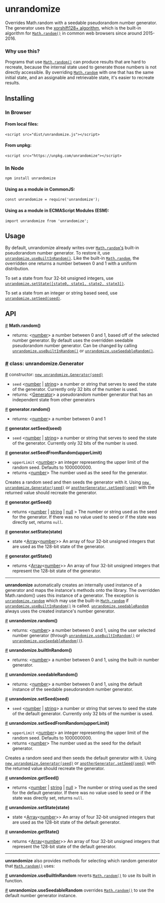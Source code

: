 # unrandomize
Overrides Math.random with a seedable pseudorandom number generator. The generator uses the [xorshift128+ algorithm][xorshift], which is the built-in algorithm for [`Math.random()`][Math-random] in common web browsers since around 2015-2016. 

### Why use this?
Programs that use [`Math.random()`][Math-random] can produce results that are hard to recreate, because the internal state used to generate those numbers is not directly accessible. By overriding [`Math.random`][Math-random] with one that has the same initial state, and an assignable and retrievable state, it's easier to recreate results.

## Installing
### In Browser
#### From local files:
```
<script src="dist/unrandomize.js"></script>
```
#### From unpkg:
```
<script src="https://unpkg.com/unrandomize"></script>
```
### In Node
```
npm install unrandomize
```
#### Using as a module in CommonJS:
```
const unrandomize = require('unrandomize');
```
#### Using as a module in ECMAScript Modules (ESM):
```
import unrandomize from 'unrandomize';
```

## Usage
By default, unrandomize already writes over [`Math.random`'s](#api-math-random) built-in pseudorandom number generator. To restore it, use [`unrandomize.useBuiltInRandom()`](#api-use-built-in-random). Like the built-in [`Math.random`][Math-random], the overridden one returns a number between 0 and 1 with a uniform distribution.

To set a state from four 32-bit unsigned integers, use [`unrandomize.setState([state0, state1, state2, state3])`](#api-unrandomize-set-state).

To set a state from an integer or string based seed, use [`unrandomize.setSeed(seed)`](#api-unrandomize-set-seed).

## API
<a name="api-math-random" href="#api-math-random">#</a> **Math.random()**
  * returns: &lt;[number][]&gt; a number between 0 and 1, based off of the selected number generator. By default uses the overridden seedable pseudorandom number generator. Can be changed by calling [`unrandomize.useBuiltInRandom()`](#api-use-built-in-random) or [`unrandomize.useSeedableRandom()`](#api-use-seedable-random).

### <a name="api-class-generator" href="#api-class-generator">#</a> class: unrandomize.Generator
<a name="api-class-generator-constructor" href="#api-class-generator-constructor">#</a> constructor: [`new unrandomize.Generator(seed)`](#api-class-generator)
  * `seed` &lt;[number][] | [string][]&gt; a number or string that serves to seed the state of the generator. Currently only 32 bits of the number is used.
  * returns: &lt;[Generator](#api-class-generator)&gt; a pseudorandom number generator that has an independent state from other generators

<a name="api-generator-random" href="#api-generator-random">#</a> **generator.random()**
  * returns: &lt;[number][]&gt; a number between 0 and 1

<a name="api-generator-set-seed" href="#api-generator-set-seed">#</a> **generator.setSeed(seed)**
  * `seed` &lt;[number][] | [string][]&gt; a number or string that serves to seed the state of the generator. Currently only 32 bits of the number is used.

<a name="api-generator-set-seed-from-random" href="#api-generator-set-seed-from-random">#</a> **generator.setSeedFromRandom(upperLimit)**
  * `upperLimit` &lt;[number][]&gt; an integer representing the upper limit of the random seed. Defaults to 1000000000.
  * returns &lt;[number][]&gt; The number used as the seed for the generator.

Creates a random seed and then seeds the generator with it. Using [`new unrandomize.Generator(seed)`](#api-class-generator) or [`anotherGenerator.setSeed(seed)`](#api-generator-set-seed) with the returned value should recreate the generator.

<a name="api-generator-get-seed" href="#api-generator-get-seed">#</a> **generator.getSeed()**
  * returns  &lt;[number][] | [string][] | [null][] &gt; The number or string used as the seed for the generator. If there was no value used to seed or if the state was directly set, returns `null`.

<a name="api-generator-set-state" href="#api-generator-set-state">#</a> **generator.setState(state)**
  * state &lt;[Array][]&lt;[number][]&gt;&gt; An array of four 32-bit unsigned integers that are used as the 128-bit state of the generator.

<a name="api-generator-get-state" href="#api-generator-get-state">#</a> **generator.getState()**
  * returns &lt;[Array][]&lt;[number][]&gt;&gt; An array of four 32-bit unsigned integers that represent the 128-bit state of the generator.
  
_____

**unrandomize** automatically creates an internally used instance of a generator and maps the instance's methods onto the library. The overridden Math.random() uses this instance of a generator. The exception is [`unrandomize.random`](#api-unrandomize-random) which may use the built-in [`Math.random`][Math-random] if [`unrandomize.useBuiltInRandom()`](#api-use-built-in-random) is called. [`unrandomize.seedableRandom`](#api-unrandomize-seedable-random) always uses the created instance's number generator.

<a name="api-unrandomize-random" href="#api-unrandomize-random">#</a> **unrandomize.random()**
  * returns: &lt;[number][]&gt; a number between 0 and 1, using the user selected number generator (through [`unrandomize.useBuiltInRandom()`](#api-use-built-in-random) or [`unrandomize.useSeedableRandom()`](#api-use-seedable-random)).

<a name="api-unrandomize-built-in-random" href="#api-unrandomize-built-in-random">#</a> **unrandomize.builtInRandom()**
  * returns: &lt;[number][]&gt; a number between 0 and 1, using the built-in number generator.

<a name="api-unrandomize-seedable-random" href="#api-unrandomize-seedable-random">#</a> **unrandomize.seedableRandom()**
  * returns: &lt;[number][]&gt; a number between 0 and 1, using the default instance of the seedable pseudorandom number generator.

<a name="api-unrandomize-set-seed" href="#api-unrandomize-set-seed">#</a> **unrandomize.setSeed(seed)**
  * `seed` &lt;[number][] | [string][]&gt; a number or string that serves to seed the state of the default generator. Currently only 32 bits of the number is used.

<a name="api-unrandomize-set-seed-from-random" href="#api-unrandomize-set-seed-from-random">#</a> **unrandomize.setSeedFromRandom(upperLimit)**
  * `upperLimit` &lt;[number][]&gt; an integer representing the upper limit of the random seed. Defaults to 1000000000.
  * returns &lt;[number][]&gt; The number used as the seed for the default generator.

Creates a random seed and then seeds the default generator with it. Using [`new unrandomize.Generator(seed)`](#api-class-generator) or [`anotherGenerator.setSeed(seed)`](#api-generator-set-seed) with the returned value should recreate the generator.

<a name="api-unrandomize-get-seed" href="#api-unrandomize-get-seed">#</a> **unrandomize.getSeed()**
  * returns &lt;[number][] | [string][] | [null][] &gt; The number or string used as the seed for the default generator. If there was no value used to seed or if the state was directly set, returns `null`.

<a name="api-unrandomize-set-state" href="#api-unrandomize-set-state">#</a> **unrandomize.setState(state)**
  * state &lt;[Array][]&lt;[number][]&gt;&gt; An array of four 32-bit unsigned integers that are used as the 128-bit state of the default generator.

<a name="api-unrandomize-get-state" href="#api-unrandomize-get-state">#</a> **unrandomize.getState()**
  * returns &lt;[Array][]&lt;[number][]&gt;&gt; An array of four 32-bit unsigned integers that represent the 128-bit state of the default generator.

_____

**unrandomize** also provides methods for selecting which random generator that [`Math.random()`](#api-math-random) uses:

<a name="api-use-built-in-random" href="#api-use-built-in-random">#</a> **unrandomize.useBuiltInRandom** reverts [`Math.random()`](#api-math-random) to use its built in function.

<a name="api-use-seedable-random" href="#api-use-seedable-random">#</a> **unrandomize.useSeedableRandom** overrides [`Math.random()`](#api-math-random) to use the default number generator instance.


[null]: https://developer.mozilla.org/en-US/docs/Web/JavaScript/Data_structures#null_type
[Array]: https://developer.mozilla.org/en-US/docs/Web/JavaScript/Reference/Global_Objects/Array
[string]: https://developer.mozilla.org/en-US/docs/Web/JavaScript/Data_structures#String_type
[number]: https://developer.mozilla.org/en-US/docs/Web/JavaScript/Data_structures#Number_type
[Math-random]: https://developer.mozilla.org/en-US/docs/Web/JavaScript/Reference/Global_Objects/Math/random
[xorshift]: https://en.wikipedia.org/wiki/xorshift
